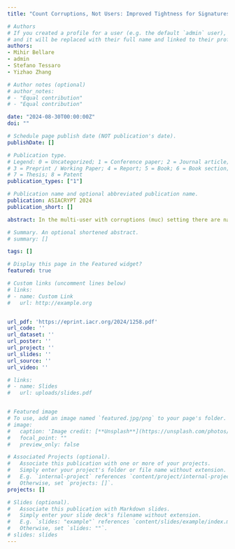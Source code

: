```yaml
---
title: "Count Corruptions, Not Users: Improved Tightness for Signatures, Encryption and Authenticated Key Exchange"

# Authors
# If you created a profile for a user (e.g. the default `admin` user), write the username (folder name) here 
# and it will be replaced with their full name and linked to their profile.
authors:
- Mihir Bellare
- admin
- Stefano Tessaro
- Yizhao Zhang

# Author notes (optional)
# author_notes:
# - "Equal contribution"
# - "Equal contribution"

date: "2024-08-30T00:00:00Z"
doi: ""

# Schedule page publish date (NOT publication's date).
publishDate: []

# Publication type.
# Legend: 0 = Uncategorized; 1 = Conference paper; 2 = Journal article;
# 3 = Preprint / Working Paper; 4 = Report; 5 = Book; 6 = Book section;
# 7 = Thesis; 8 = Patent
publication_types: ["1"]

# Publication name and optional abbreviated publication name.
publication: ASIACRYPT 2024
publication_short: []

abstract: In the multi-user with corruptions (muc) setting there are n≥1 users, and the goal is to prove that, even in the face of an adversary that adaptively corrupts users to expose their keys, un-corrupted users retain security. This can be considered for many primitives including signatures and encryption. Proofs of muc security, while possible, generally suffer a factor n loss in tightness, which can be large. This paper gives new proofs where this factor is reduced to the number c of corruptions, which in practice is much smaller than n. We refer to this as corruption-parametrized muc (cp-muc) security. We give a general result showing it for a class of games that we call local. We apply this to get cp-muc security for signature schemes (including ones in standards and in TLS 1.3) and some forms of public-key and symmetric encryption. Then we give dedicated cp-muc security proofs for some important schemes whose underlying games are not local, including the Hashed ElGamal and Fujisaki-Okamoto KEMs and authenticated key exchange. Finally, we give negative results to show optimality of our bounds.

# Summary. An optional shortened abstract.
# summary: []

tags: []

# Display this page in the Featured widget?
featured: true

# Custom links (uncomment lines below)
# links:
# - name: Custom Link
#   url: http://example.org


url_pdf: 'https://eprint.iacr.org/2024/1258.pdf'
url_code: ''
url_dataset: ''
url_poster: ''
url_project: ''
url_slides: ''
url_source: ''
url_video: ''

# links:
# - name: Slides
#   url: uploads/slides.pdf


# Featured image
# To use, add an image named `featured.jpg/png` to your page's folder. 
# image:
#   caption: 'Image credit: [**Unsplash**](https://unsplash.com/photos/pLCdAaMFLTE)'
#   focal_point: ""
#   preview_only: false

# Associated Projects (optional).
#   Associate this publication with one or more of your projects.
#   Simply enter your project's folder or file name without extension.
#   E.g. `internal-project` references `content/project/internal-project/index.md`.
#   Otherwise, set `projects: []`.
projects: []

# Slides (optional).
#   Associate this publication with Markdown slides.
#   Simply enter your slide deck's filename without extension.
#   E.g. `slides: "example"` references `content/slides/example/index.md`.
#   Otherwise, set `slides: ""`.
# slides: slides
---
```


